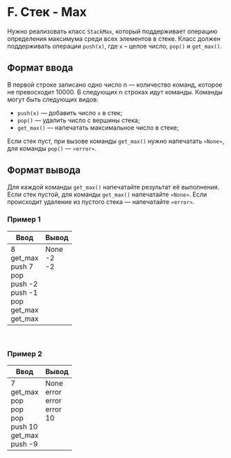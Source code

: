 # F. Стек - Max

Нужно реализовать класс `StackMax`, который поддерживает операцию определения максимума среди всех элементов в стеке.
Класс должен поддерживать операции `push(x)`, где `x` – целое число, `pop()` и `get_max()`.


## Формат ввода

В первой строке записано одно число n — количество команд, которое не превосходит 10000. В следующих n строках идут команды. 
Команды могут быть следующих видов:

- `push(x)` — добавить число `x` в стек;
- `pop()` — удалить число с вершины стека;
- `get_max()` — напечатать максимальное число в стеке;

Если стек пуст, при вызове команды `get_max()` нужно напечатать `«None»`, для команды `pop()` — `«error»`.

## Формат вывода

Для каждой команды `get_max()` напечатайте результат её выполнения. Если стек пустой, для команды `get_max()` напечатайте `«None»`.
Если происходит удаление из пустого стека — напечатайте `«error»`.

### Пример 1

<table>
  <thead>
     <tr>
        <th>Ввод</th>
        <th>Вывод</th>
     </tr>
  </thead>
  <tbody>
     <tr>
        <td>
            8<br>
            get_max<br>
            push 7<br>
            pop<br>
            push -2<br>
            push -1<br>
            pop<br>
            get_max<br>
            get_max<br>
        </td>
        <td>
            None<br>
            -2<br>
            -2<br>
            <br>
            <br>
            <br>
            <br>
            <br>
            <br>
        </td>
     </tr>
  </tbody>
</table>

<br> 

### Пример 2

<table>
  <thead>
     <tr>
        <th>Ввод</th>
        <th>Вывод</th>
     </tr>
  </thead>
  <tbody>
     <tr>
        <td>
            7<br>
            get_max<br>
            pop<br>
            pop<br>
            pop<br>
            push 10<br>
            get_max<br>
            push -9<br>
        </td>
        <td>
            None<br>
            error<br>
            error<br>
            error<br>
            10<br>
            <br>
            <br>
            <br>
        </td>
     </tr>
  </tbody>
</table>